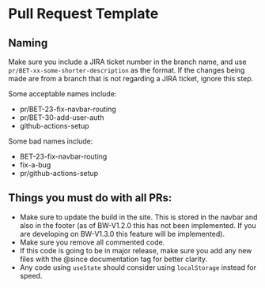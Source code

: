 # Pull Request Template

## Naming
Make sure you include a JIRA ticket number in the branch name, and use `pr/BET-xx-some-shorter-description` as the format. If the changes being made are from a branch that 
is not regarding a JIRA ticket, ignore this step.

Some acceptable names include:
- pr/BET-23-fix-navbar-routing
- pr/BET-30-add-user-auth
- github-actions-setup

Some bad names include:
- BET-23-fix-navbar-routing
- fix-a-bug
- pr/github-actions-setup

## Things you must do with all PRs:
- Make sure to update the build in the site. This is stored in the navbar and also in the footer (as of BW-V1.2.0 this has not been implemented. If you are developing on BW-V1.3.0 this feature will be implemented).
- Make sure you remove all commented code.
- If this code is going to be in major release, make sure you add any new files with the @since documentation tag for better clarity.
- Any code using `useState` should consider using `localStorage` instead for speed.
